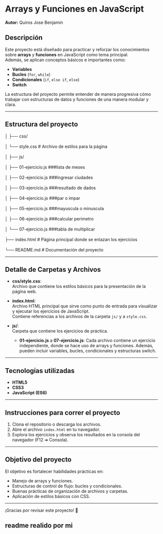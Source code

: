 # Arrays y Funciones en JavaScript

**Autor:** Quiros Jose Benjamin

## Descripción

Este proyecto está diseñado para practicar y reforzar los conocimientos sobre **arrays** y **funciones** en JavaScript como tema principal.  
Además, se aplican conceptos básicos e importantes como:

- **Variables**
- **Bucles** (`for`, `while`)
- **Condicionales** (`if`, `else if`, `else`)
- **Switch**

La estructura del proyecto permite entender de manera progresiva cómo trabajar con estructuras de datos y funciones de una manera modular y clara.

---

## Estructura del proyecto

│ ├── css/ <br>  
│ └── style.css # Archivo de estilos para la página <br>  
│ ├── js/ <br>  
│ ├── 01-ejercicio.js ###lista de meses<br>  
│ ├── 02-ejercicio.js ###ingresar ciudades<br>  
│ ├── 03-ejercicio.js ###resultado de dados<br>  
│ ├── 04-ejercicio.js ###par o impar<br>  
│ ├── 05-ejercicio.js ###mayuscula o minuscula<br>  
│ ├── 06-ejercicio.js ###calcular perimetro<br>  
│ └── 07-ejercicio.js ###tabla de multiplicar<br>  
├── index.html # Página principal donde se enlazan los ejercicios<br>  
└── README.md # Documentación del proyecto<br>  

---

## Detalle de Carpetas y Archivos

- **css/style.css**:  
  Archivo que contiene los estilos básicos para la presentación de la página web.

- **index.html**:  
  Archivo HTML principal que sirve como punto de entrada para visualizar y ejecutar los ejercicios de JavaScript.  
  Contiene referencias a los archivos de la carpeta `js/` y a `style.css`.

- **js/**:  
  Carpeta que contiene los ejercicios de práctica.
  - **01-ejercicio.js** a **07-ejercicio.js**: Cada archivo contiene un ejercicio independiente, donde se hace uso de arrays y funciones. Además, pueden incluir variables, bucles, condicionales y estructuras switch.

---

## Tecnologías utilizadas

- **HTML5**  
- **CSS3**  
- **JavaScript (ES6)**

---

## Instrucciones para correr el proyecto

1. Clona el repositorio o descarga los archivos.
2. Abre el archivo `index.html` en tu navegador.
3. Explora los ejercicios y observa los resultados en la consola del navegador (F12 ➔ Consola).

---

## Objetivo del proyecto

El objetivo es fortalecer habilidades prácticas en:

- Manejo de arrays y funciones.
- Estructuras de control de flujo: bucles y condicionales.
- Buenas prácticas de organización de archivos y carpetas.
- Aplicación de estilos básicos con CSS.

---

¡Gracias por revisar este proyecto! 🚀
## readme realido por mi